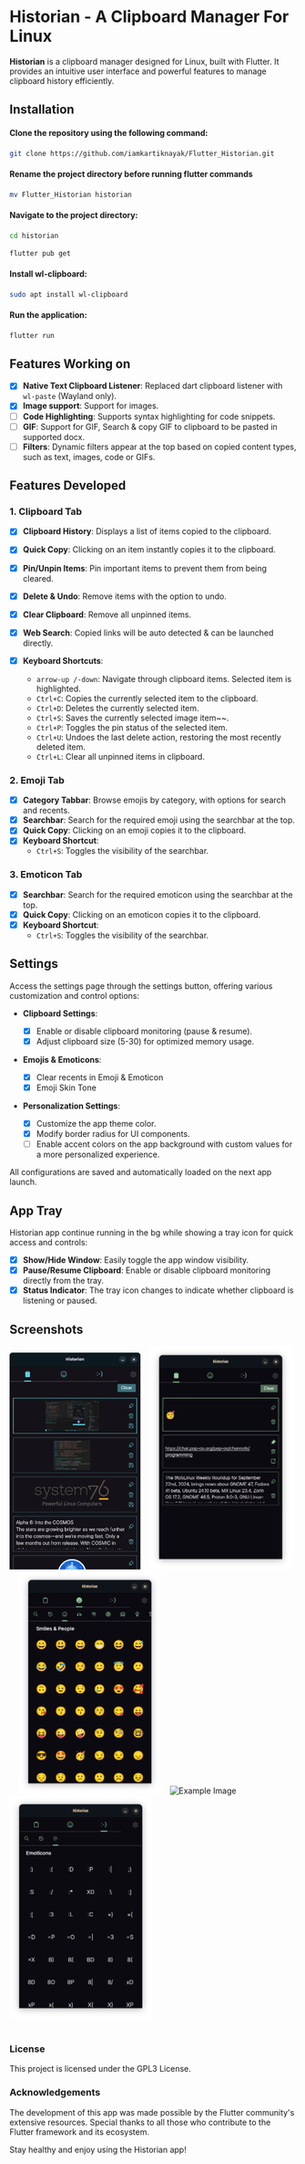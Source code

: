 # Historian - A Clipboard Manager For Linux

**Historian** is a clipboard manager designed for Linux, built with Flutter. It provides an intuitive user interface and powerful features to manage clipboard history efficiently.

## Installation

#### Clone the repository using the following command:

```bash
git clone https://github.com/iamkartiknayak/Flutter_Historian.git
```

#### Rename the project directory before running flutter commands

```bash
mv Flutter_Historian historian
```

#### Navigate to the project directory:

```bash
cd historian
```

```bash
flutter pub get
```

#### Install wl-clipboard:

```bash
sudo apt install wl-clipboard
```

#### Run the application:

```bash
flutter run
```

## Features Working on

- [x] **Native Text Clipboard Listener**: Replaced dart clipboard listener with `wl-paste` (Wayland only).
- [x] **Image support**: Support for images.
- [ ] **Code Highlighting**: Supports syntax highlighting for code snippets.
- [ ] **GIF**: Support for GIF, Search & copy GIF to clipboard to be pasted in supported docx.
- [ ] **Filters**: Dynamic filters appear at the top based on copied content types, such as text, images, code or GIFs.

## Features Developed

### 1. Clipboard Tab

- [x] **Clipboard History**: Displays a list of items copied to the clipboard.
- [x] **Quick Copy**: Clicking on an item instantly copies it to the clipboard.
- [x] **Pin/Unpin Items**: Pin important items to prevent them from being cleared.
- [x] **Delete & Undo**: Remove items with the option to undo.
- [x] **Clear Clipboard**: Remove all unpinned items.
- [x] **Web Search**: Copied links will be auto detected & can be launched directly.

- [x] **Keyboard Shortcuts**:
  - `arrow-up /-down`: Navigate through clipboard items. Selected item is highlighted.
  - `Ctrl+C`: Copies the currently selected item to the clipboard.
  - `Ctrl+D`: Deletes the currently selected item.
  - `Ctrl+S`: Saves the currently selected image item~~.
  - `Ctrl+P`: Toggles the pin status of the selected item.
  - `Ctrl+U`: Undoes the last delete action, restoring the most recently deleted item.
  - `Ctrl+L`: Clear all unpinned items in clipboard.

### 2. Emoji Tab

- [x] **Category Tabbar**: Browse emojis by category, with options for search and recents.
- [x] **Searchbar**: Search for the required emoji using the searchbar at the top.
- [x] **Quick Copy**: Clicking on an emoji copies it to the clipboard.
- [x] **Keyboard Shortcut**:
  - `Ctrl+S`: Toggles the visibility of the searchbar.

### 3. Emoticon Tab

- [x] **Searchbar**: Search for the required emoticon using the searchbar at the top.
- [x] **Quick Copy**: Clicking on an emoticon copies it to the clipboard.
- [x] **Keyboard Shortcut**:
  - `Ctrl+S`: Toggles the visibility of the searchbar.

## Settings

Access the settings page through the settings button, offering various customization and control options:

- **Clipboard Settings**:

  - [x] Enable or disable clipboard monitoring (pause & resume).
  - [x] Adjust clipboard size (5-30) for optimized memory usage.

- **Emojis & Emoticons**:

  - [x] Clear recents in Emoji & Emoticon
  - [x] Emoji Skin Tone

- **Personalization Settings**:
  - [x] Customize the app theme color.
  - [x] Modify border radius for UI components.
  - [ ] Enable accent colors on the app background with custom values for a more personalized experience.

All configurations are saved and automatically loaded on the next app launch.

## App Tray

Historian app continue running in the bg while showing a tray icon for quick access and controls:

- [x] **Show/Hide Window**: Easily toggle the app window visibility.
- [x] **Pause/Resume Clipboard**: Enable or disable clipboard monitoring directly from the tray.
- [x] **Status Indicator**: The tray icon changes to indicate whether clipboard is listening or paused.

## Screenshots

<img src="./screenshots/0.png" alt="Example Image" width="230">&nbsp;&nbsp;&nbsp;
<img src="./screenshots/1.png" alt="Example Image" width="250">&nbsp;&nbsp;&nbsp;
<img src="./screenshots/2.png" alt="Example Image" width="250">&nbsp;&nbsp;&nbsp;
<img src="./screenshots/3.png" alt="Example Image" width="250">&nbsp;&nbsp;&nbsp;
<img src="./screenshots/4.png" alt="Example Image" width="250"><br><br>

### License

This project is licensed under the GPL3 License.

### Acknowledgements

The development of this app was made possible by the Flutter community's extensive resources. Special thanks to all those who contribute to the Flutter framework and its ecosystem.

Stay healthy and enjoy using the Historian app!

